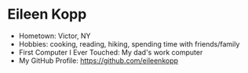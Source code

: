 # Eileen Kopp

- Hometown: Victor, NY
- Hobbies: cooking, reading, hiking, spending time with friends/family
- First Computer I Ever Touched: My dad's work computer
- My GitHub Profile: https://github.com/eileenkopp
